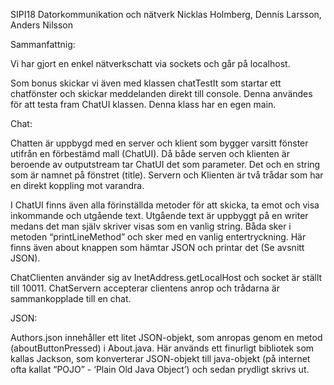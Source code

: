 SIPI18
Datorkommunikation och nätverk
Nicklas Holmberg, Dennis Larsson, Anders Nilsson

Sammanfattnig:

Vi har gjort en enkel nätverkschatt via sockets och går på localhost.
 
Som bonus skickar vi även med klassen chatTestIt som startar ett  chatfönster och skickar meddelanden direkt till console. Denna användes för att testa fram ChatUI klassen. Denna klass har en egen main.


Chat:


Chatten är uppbygd med en server och klient som bygger varsitt fönster utifrån en förbestämd mall (ChatUI). Då både serven och klienten är beroende av outputstream tar ChatUI det som parameter. Det och en string som är namnet på fönstret (title). Servern och Klienten är två trådar som har en direkt koppling mot varandra. 

I ChatUI finns även alla förinställda metoder för att skicka, ta emot och visa inkommande och utgående text. Utgående text är uppbyggt på en writer medans det man själv skriver visas som en vanlig string. Båda sker i metoden “printLineMethod” och sker med en vanlig entertryckning.
Här finns även about knappen som hämtar JSON och printar det (Se avsnitt JSON).

ChatClienten använder sig av InetAddress.getLocalHost och socket är ställt till 10011.
ChatServern accepterar clientens anrop och trådarna är sammankopplade till en chat.

JSON:

Authors.json innehåller ett litet JSON-objekt, som anropas genom en metod (aboutButtonPressed) i About.java. Här används ett finurligt bibliotek som kallas Jackson, som konverterar JSON-objekt till java-objekt (på internet ofta kallat “POJO” - ‘Plain Old Java Object’) och sedan prydligt skrivs ut.



